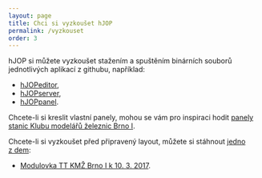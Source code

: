 ```yaml
---
layout: page
title: Chci si vyzkoušet hJOP
permalink: /vyzkouset
order: 3
---
```


hJOP si můžete vyzkoušet stažením a spuštěním binárních souborů jednotlivých
aplikací z githubu, například:

 * [hJOPeditor](https://github.com/kmzbrnoI/hJOPeditor/releases),
 * [hJOPserver](https://github.com/kmzbrnoI/hJOPserver/releases),
 * [hJOPpanel](https://github.com/kmzbrnoI/hJOPpanel/releases).

Chcete-li si kreslit vlastní panely, mohou se vám pro inspiraci hodit [panely
stanic Klubu modelářů železnic Brno I](https://github.com/kmzbrnoI/hJOPpanely).

Chcete-li si vyzkoušet před připravený layout, můžete si stáhnout [jedno
z dem](/download/):

 * [Modulovka TT KMŽ Brno I k 10. 3. 2017](/download/hJOP-try-tt-2017-03-10.zip).
